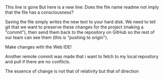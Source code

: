 This line is gone
But here is a new line: Does the file name readme not imply that the file has a consciousness?

Saving the file simply writes the new text to your hard disk. We need to tell git that we want to preserve these changes for the project (making a
"commit"), then send them
back to the repository on GitHub so the rest of our team can see them (this is "pushing to origin").

Make changes with the Web IDE!

Another remote commit was made that i want to fetch to my local repository and pull if there are no conflicts.

The essence of change is not that of relativity but that of direction
